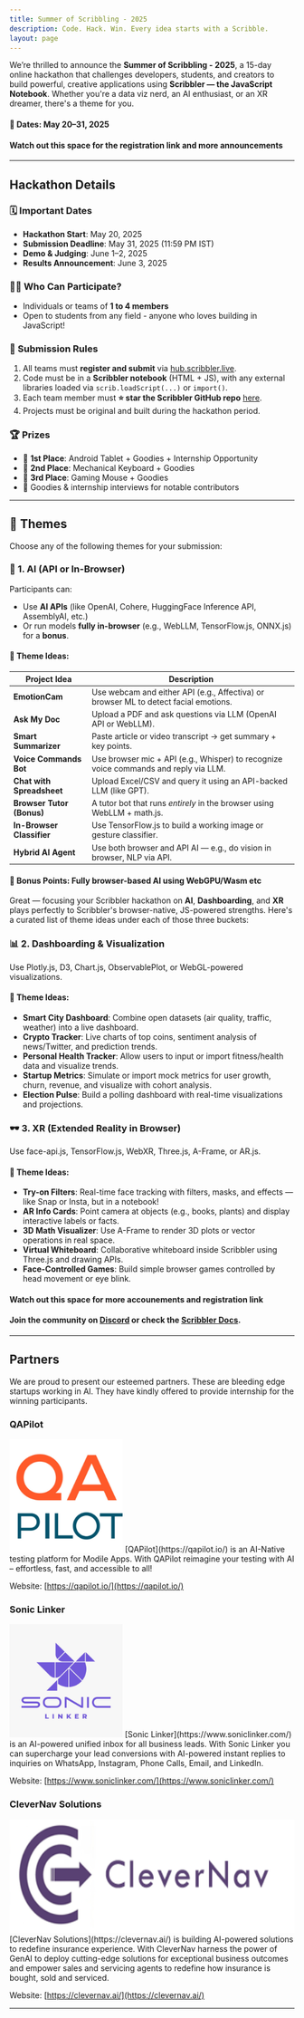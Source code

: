 ```yaml
---
title: Summer of Scribbling - 2025
description: Code. Hack. Win. Every idea starts with a Scribble.
layout: page
---
```





We’re thrilled to announce the **Summer of Scribbling - 2025**, a 15-day online hackathon that challenges developers, students, and creators to build powerful, creative applications using **Scribbler — the JavaScript Notebook**. Whether you're a data viz nerd, an AI enthusiast, or an XR dreamer, there's a theme for you.

#### 🚀  Dates: May 20–31, 2025

#### Watch out this space for the registration link and more announcements

---
## Hackathon Details

### 🗓️ Important Dates

* **Hackathon Start**: May 20, 2025
* **Submission Deadline**: May 31, 2025 (11:59 PM IST)
* **Demo & Judging**: June 1–2, 2025
* **Results Announcement**: June 3, 2025

### 👨‍💻 Who Can Participate?

* Individuals or teams of **1 to 4 members**
* Open to students from any field - anyone who loves building in JavaScript!

### 🧾 Submission Rules

1. All teams must **register and submit** via [hub.scribbler.live](https://hub.scribbler.live).
2. Code must be in a **Scribbler notebook** (HTML + JS), with any external libraries loaded via `scrib.loadScript(...)` or `import()`.
3. Each team member must **⭐ star the Scribbler GitHub repo** [here](https://github.com/scribbler-notebook/scribbler).
4. Projects must be original and built during the hackathon period.

### 🏆 Prizes

* 🏅 **1st Place**: Android Tablet + Goodies + Internship Opportunity
* 🥈 **2nd Place**: Mechanical Keyboard + Goodies
* 🥉 **3rd Place**: Gaming Mouse + Goodies
* 🎁 Goodies & internship interviews for notable contributors

---


## 🎯 Themes

Choose any of the following themes for your submission:

### 🧠 1. AI (API or In-Browser)

Participants can:

* Use **AI APIs** (like OpenAI, Cohere, HuggingFace Inference API, AssemblyAI, etc.)
* Or run models **fully in-browser** (e.g., WebLLM, TensorFlow\.js, ONNX.js) for a **bonus**.

#### 🔹 Theme Ideas:

| **Project Idea**          | **Description**                                                                      |
| ------------------------- | ------------------------------------------------------------------------------------ |
| **EmotionCam**            | Use webcam and either API (e.g., Affectiva) or browser ML to detect facial emotions. |
| **Ask My Doc**            | Upload a PDF and ask questions via LLM (OpenAI API or WebLLM).                       |
| **Smart Summarizer**      | Paste article or video transcript → get summary + key points.                        |
| **Voice Commands Bot**    | Use browser mic + API (e.g., Whisper) to recognize voice commands and reply via LLM. |
| **Chat with Spreadsheet** | Upload Excel/CSV and query it using an API-backed LLM (like GPT).                    |
| **Browser Tutor (Bonus)** | A tutor bot that runs *entirely* in the browser using WebLLM + math.js.              |
| **In-Browser Classifier** | Use TensorFlow\.js to build a working image or gesture classifier.                   |
| **Hybrid AI Agent**       | Use both browser and API AI — e.g., do vision in browser, NLP via API.               |

#### 🎁 Bonus Points: Fully browser-based AI using WebGPU/Wasm etc

Great — focusing your Scribbler hackathon on **AI**, **Dashboarding**, and **XR** plays perfectly to Scribbler's browser-native, JS-powered strengths. Here's a curated list of theme ideas under each of those three buckets:


### 📊 2. Dashboarding & Visualization

Use Plotly.js, D3, Chart.js, ObservablePlot, or WebGL-powered visualizations.

#### 🔹 Theme Ideas:

* **Smart City Dashboard**: Combine open datasets (air quality, traffic, weather) into a live dashboard.
* **Crypto Tracker**: Live charts of top coins, sentiment analysis of news/Twitter, and prediction trends.
* **Personal Health Tracker**: Allow users to input or import fitness/health data and visualize trends.
* **Startup Metrics**: Simulate or import mock metrics for user growth, churn, revenue, and visualize with cohort analysis.
* **Election Pulse**: Build a polling dashboard with real-time visualizations and projections.



### 🕶️ 3. XR (Extended Reality in Browser)

Use face-api.js, TensorFlow\.js, WebXR, Three.js, A-Frame, or AR.js.

#### 🔹 Theme Ideas:

* **Try-on Filters**: Real-time face tracking with filters, masks, and effects — like Snap or Insta, but in a notebook!
* **AR Info Cards**: Point camera at objects (e.g., books, plants) and display interactive labels or facts.
* **3D Math Visualizer**: Use A-Frame to render 3D plots or vector operations in real space.
* **Virtual Whiteboard**: Collaborative whiteboard inside Scribbler using Three.js and drawing APIs.
* **Face-Controlled Games**: Build simple browser games controlled by head movement or eye blink.


#### Watch out this space for more accounements and registration link
#### Join the community on [Discord](https://join.scribbler.live) or check the [Scribbler Docs](https://scribbler.live/docs).

---

## Partners

We are proud to present our esteemed partners. These are bleeding edge startups working in AI. They have kindly offered to provide internship for the winning participants.

### QAPilot
<img src="../assets/images/qa-pilot.jpeg" style="height:200px;" alt="QAPilot">
[QAPilot](https://qapilot.io/) is an AI-Native testing platform for Modile Apps. With QAPilot reimagine your testing with AI – effortless, fast, and accessible to all!

Website: [https://qapilot.io/](https://qapilot.io/)

### Sonic Linker

<img src="../assets/images/sonic-linker.jpeg" style="height:200px;" alt="Sonic Linker">
[Sonic Linker](https://www.soniclinker.com/) is an AI-powered unified inbox for all business leads. With Sonic Linker you can supercharge your lead conversions with AI-powered instant replies to inquiries on WhatsApp, Instagram, Phone Calls, Email, and LinkedIn.

Website: [https://www.soniclinker.com/](https://www.soniclinker.com/)


### CleverNav Solutions
<img src="../assets/images/clevernav.png" style="height:200px;" alt="ClverNav">
[CleverNav Solutions](https://clevernav.ai/) is building AI-powered solutions to redefine insurance experience. With CleverNav harness the power of GenAI to deploy cutting-edge solutions for exceptional business outcomes and empower sales and servicing agents to redefine how insurance is bought, sold and serviced.

Website:  [https://clevernav.ai/](https://clevernav.ai/)








---



